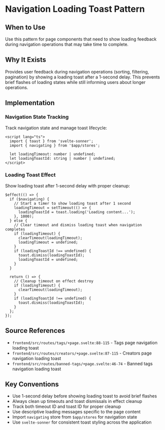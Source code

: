 # Navigation Loading Toast Pattern

## When to Use
Use this pattern for page components that need to show loading feedback during navigation operations that may take time to complete.

## Why It Exists
Provides user feedback during navigation operations (sorting, filtering, pagination) by showing a loading toast after a 1-second delay. This prevents brief flashes of loading states while still informing users about longer operations.

## Implementation

### Navigation State Tracking
Track navigation state and manage toast lifecycle:
```svelte
<script lang="ts">
  import { toast } from 'svelte-sonner';
  import { navigating } from '$app/stores';
  
  let loadingTimeout: number | undefined;
  let loadingToastId: string | number | undefined;
</script>
```

### Loading Toast Effect
Show loading toast after 1-second delay with proper cleanup:
```svelte
$effect(() => {
  if ($navigating) {
    // Start a timer to show loading toast after 1 second
    loadingTimeout = setTimeout(() => {
      loadingToastId = toast.loading('Loading content...');
    }, 1000);
  } else {
    // Clear timeout and dismiss loading toast when navigation completes
    if (loadingTimeout) {
      clearTimeout(loadingTimeout);
      loadingTimeout = undefined;
    }
    if (loadingToastId !== undefined) {
      toast.dismiss(loadingToastId);
      loadingToastId = undefined;
    }
  }

  return () => {
    // Cleanup timeout on effect destroy
    if (loadingTimeout) {
      clearTimeout(loadingTimeout);
    }
    if (loadingToastId !== undefined) {
      toast.dismiss(loadingToastId);
    }
  };
});
```

## Source References
- `frontend/src/routes/tags/+page.svelte:88-115` - Tags page navigation loading toast
- `frontend/src/routes/creators/+page.svelte:87-115` - Creators page navigation loading toast  
- `frontend/src/routes/banned-tags/+page.svelte:46-74` - Banned tags navigation loading toast

## Key Conventions
- Use 1-second delay before showing loading toast to avoid brief flashes
- Always clean up timeouts and toast dismissals in effect cleanup
- Track both timeout ID and toast ID for proper cleanup
- Use descriptive loading messages specific to the page content
- Import `navigating` store from `$app/stores` for navigation state
- Use `svelte-sonner` for consistent toast styling across the application